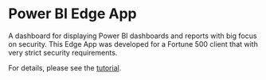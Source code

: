 # Power BI Edge App

A dashboard for displaying Power BI dashboards and reports with big focus on security. This Edge App was developed for a Fortune 500 client that with very strict security requirements.

For details, please see the [tutorial](https://www.screenly.io/tutorials/powerbi-legacy/).

